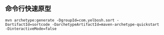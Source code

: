 ## 命令行快速原型

`mvn archetype:generate -DgroupId=com.yelbosh.sort -DartifactId=sortcode -DarchetypeArtifactId=maven-archetype-quickstart -DinteractiveMode=false`
